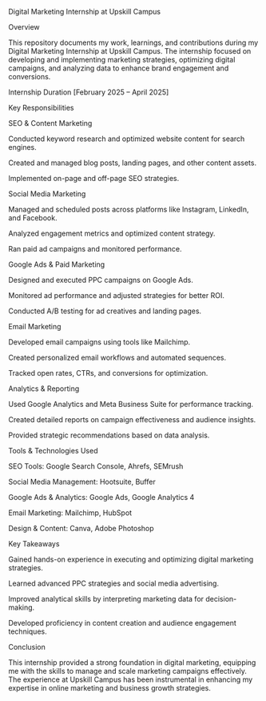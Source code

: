 Digital Marketing Internship at Upskill Campus

Overview

This repository documents my work, learnings, and contributions during my Digital Marketing Internship at Upskill Campus. The internship focused on developing and implementing marketing strategies, optimizing digital campaigns, and analyzing data to enhance brand engagement and conversions.

Internship Duration
[February 2025 – April 2025]

Key Responsibilities

SEO & Content Marketing

Conducted keyword research and optimized website content for search engines.

Created and managed blog posts, landing pages, and other content assets.

Implemented on-page and off-page SEO strategies.


Social Media Marketing

Managed and scheduled posts across platforms like Instagram, LinkedIn, and Facebook.

Analyzed engagement metrics and optimized content strategy.

Ran paid ad campaigns and monitored performance.


Google Ads & Paid Marketing

Designed and executed PPC campaigns on Google Ads.

Monitored ad performance and adjusted strategies for better ROI.

Conducted A/B testing for ad creatives and landing pages.


Email Marketing

Developed email campaigns using tools like Mailchimp.

Created personalized email workflows and automated sequences.

Tracked open rates, CTRs, and conversions for optimization.


Analytics & Reporting

Used Google Analytics and Meta Business Suite for performance tracking.

Created detailed reports on campaign effectiveness and audience insights.

Provided strategic recommendations based on data analysis.



Tools & Technologies Used

SEO Tools: Google Search Console, Ahrefs, SEMrush

Social Media Management: Hootsuite, Buffer

Google Ads & Analytics: Google Ads, Google Analytics 4

Email Marketing: Mailchimp, HubSpot

Design & Content: Canva, Adobe Photoshop


Key Takeaways

Gained hands-on experience in executing and optimizing digital marketing strategies.

Learned advanced PPC strategies and social media advertising.

Improved analytical skills by interpreting marketing data for decision-making.

Developed proficiency in content creation and audience engagement techniques.


Conclusion

This internship provided a strong foundation in digital marketing, equipping me with the skills to manage and scale marketing campaigns effectively. The experience at Upskill Campus has been instrumental in enhancing my expertise in online marketing and business growth strategies.
